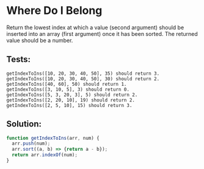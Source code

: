 # Where Do I Belong

Return the lowest index at which a value (second argument) should be inserted into an array (first argument) once it has been sorted. The returned value should be a number.

## Tests:

    getIndexToIns([10, 20, 30, 40, 50], 35) should return 3.
    getIndexToIns([10, 20, 30, 40, 50], 30) should return 2.
    getIndexToIns([40, 60], 50) should return 1.
    getIndexToIns([3, 10, 5], 3) should return 0.
    getIndexToIns([5, 3, 20, 3], 5) should return 2.
    getIndexToIns([2, 20, 10], 19) should return 2.
    getIndexToIns([2, 5, 10], 15) should return 3.

## Solution:

```javascript
function getIndexToIns(arr, num) {
  arr.push(num);
  arr.sort((a, b) => {return a - b});
  return arr.indexOf(num);
}
````
